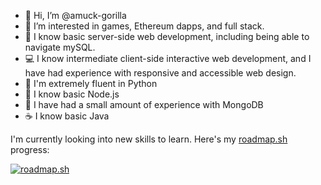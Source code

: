 - 👋 Hi, I’m @amuck-gorilla
- 👀 I’m interested in games, Ethereum dapps, and full stack.
- 🐘 I know basic server-side web development, including being able to navigate mySQL.
- 💻 I know intermediate client-side interactive web development, and I have had experience with responsive and accessible web design.
- 🐍 I'm extremely fluent in Python
- 🧊 I know basic Node.js
- 🥭 I have had a small amount of experience with MongoDB
- ☕ I know basic Java

I'm currently looking into new skills to learn. Here's my [roadmap.sh](https://roadmap.sh/) progress:

[![roadmap.sh](https://roadmap.sh/card/tall/66afdf06c3e10bac25f7dcc7?variant=dark&roadmaps=backend)](https://roadmap.sh)

<!---
amuck-gorilla/amuck-gorilla is a ✨ special ✨ repository because its `README.md` (this file) appears on your GitHub profile.
You can click the Preview link to take a look at your changes.
--->
